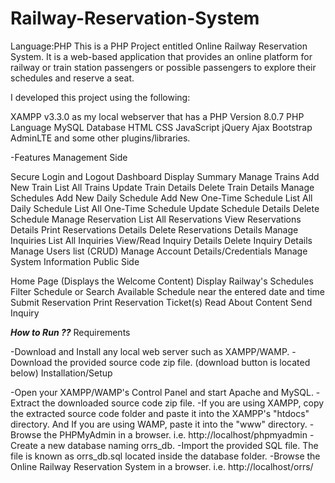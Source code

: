 # Railway-Reservation-System
Language:PHP
This is a PHP Project entitled Online Railway Reservation System. It is a web-based application that provides an online platform for railway or train station passengers or possible passengers to explore their schedules and reserve a seat.

I developed this project using the following:

 
XAMPP v3.3.0 as my local webserver that has a PHP Version 8.0.7
PHP Language
MySQL Database
HTML
CSS
JavaScript
jQuery
Ajax
Bootstrap
AdminLTE
and some other plugins/libraries.

-Features
Management Side

Secure Login and Logout
Dashboard
Display Summary
Manage Trains
Add New Train
List All Trains
Update Train Details
Delete Train Details
Manage Schedules
Add New Daily Schedule
Add New One-Time Schedule
List All Daily Schedule
List All One-Time Schedule
Update Schedule Details
Delete Schedule
Manage Reservation
List All Reservations
View Reservations Details
Print Reservations Details
Delete Reservations Details
Manage Inquiries
List All Inquiries
View/Read Inquiry Details
Delete Inquiry Details
Manage Users list (CRUD)
Manage Account Details/Credentials
Manage System Information
Public Side

Home Page (Displays the Welcome Content)
Display Railway's Schedules
Filter Schedule or Search Available Schedule near the entered date and time
Submit Reservation
Print Reservation Ticket(s)
Read About Content
Send Inquiry


***How to Run ??***
Requirements

-Download and Install any local web server such as XAMPP/WAMP.
-Download the provided source code zip file. (download button is located below)
Installation/Setup

-Open your XAMPP/WAMP's Control Panel and start Apache and MySQL.
-Extract the downloaded source code zip file.
-If you are using XAMPP, copy the extracted source code folder and paste it into the XAMPP's "htdocs" directory. And If you are using WAMP, paste it into the "www" directory.
-Browse the PHPMyAdmin in a browser. i.e. http://localhost/phpmyadmin
-Create a new database naming orrs_db.
-Import the provided SQL file. The file is known as orrs_db.sql located inside the database folder.
-Browse the Online Railway Reservation System in a browser. i.e. http://localhost/orrs/

